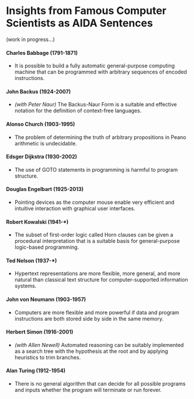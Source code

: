 Insights from Famous Computer Scientists as AIDA Sentences
==========================================================

(work in progress...)

#### Charles Babbage (1791-1871)

- It is possible to build a fully automatic general-purpose computing machine that can be programmed with arbitrary sequences of encoded instructions.

#### John Backus (1924-2007)

- _(with Peter Naur)_ The Backus-Naur Form is a suitable and effective notation for the definition of context-free languages.

#### Alonso Church (1903-1995)

- The problem of determining the truth of arbitrary propositions in Peano arithmetic is undecidable.

#### Edsger Dijkstra (1930-2002)

- The use of GOTO statements in programming is harmful to program structure.

#### Douglas Engelbart (1925-2013)

- Pointing devices as the computer mouse enable very efficient and intuitive interaction with graphical user interfaces.

#### Robert Kowalski (1941-*)

- The subset of first-order logic called Horn clauses can be given a procedural interpretation that is a suitable basis for general-purpose logic-based programming.

#### Ted Nelson (1937-*)

- Hypertext representations are more flexible, more general, and more natural than classical text structure for computer-supported information systems.

#### John von Neumann (1903-1957)

- Computers are more flexible and more powerful if data and program instructions are both stored side by side in the same memory.

#### Herbert Simon (1916-2001)

- _(with Allen Newell)_ Automated reasoning can be suitably implemented as a search tree with the hypothesis at the root and by applying heuristics to trim branches.

#### Alan Turing (1912-1954)

- There is no general algorithm that can decide for all possible programs and inputs whether the program will terminate or run forever.

